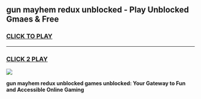 
## gun mayhem redux unblocked - Play Unblocked Gmaes & Free
<h3>
<a href="https://news.freeplayer.one?title=gun_mayhem_redux_unblocked&ref=23F">CLICK TO PLAY</a></h3>
<hr>

<h3>
<a href="https://news.freeplayer.one?title=gun_mayhem_redux_unblocked&ref=23F">CLICK 2 PLAY</a>
  
</h3>

<a href="https://news.freeplayer.one?title=gun_mayhem_redux_unblocked&ref=23F/"><img src="https://clearcache.store/games.png"></a>


**gun mayhem redux unblocked games unblocked: Your Gateway to Fun and Accessible Online Gaming**
